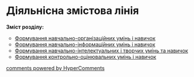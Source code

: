 <div id="hypercomments_widget" class="js-hypercomments-widget invisible"></div>

# Діяльнісна змістова лінія

<p><b>Зміст розділу:</b></p>
<ul type="circle">
<li><a href="http://ukrmon14.ed-era.com/3/formuvannya_navchalno-organizatsiynikh_umin_i_navichok.html">Формування навчально-організаційних умінь і навичок</a></li>
<li><a href="http://ukrmon14.ed-era.com/3/formuvannya_navchalno-informatsiynikh_umin_i_navichok.html">Формування навчально-інформаційних умінь і навичок</a></li>
<li><a href="http://ukrmon14.ed-era.com/3/formuvannya_navchalno-intelektualnikh_i_tvorchikh_umin_ta_navichok.html">Формування навчально-інтелектуальних і творчих умінь та навичок</a></li>
<li><a href="http://ukrmon14.ed-era.com/3/formuvannya_kontrolno-otsinyuvalnikh_umin_i_navichok.html">Формування контрольно-оцінювальних умінь і навичок</a></li>
</ul>

<div class="js-hypercomments-container">
<a href="http://hypercomments.com" class="hc-link" title="comments widget">comments powered by HyperComments</a>
</div>